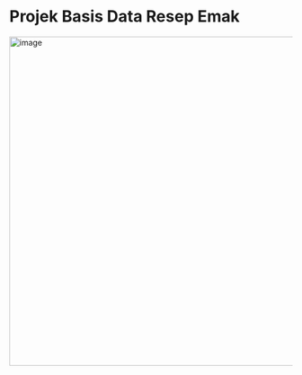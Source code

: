 # Projek Basis Data Resep Emak

<img width="587" alt="image" src="https://github.com/BIMASKUY/Resep_Emak/assets/113542041/1b26e335-d237-4936-9698-7371e1ee30ce">
